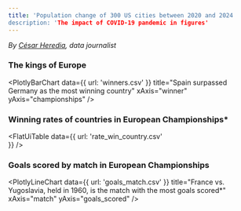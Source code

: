 ```yaml
---
title: 'Population change of 300 US cities between 2020 and 2024
description: 'The impact of COVID-19 pandemic in figures'
---
```


*By [César Heredia](https://x.com/cahered), data journalist*



### The kings of Europe
<PlotlyBarChart
  data={{
    url: 'winners.csv'
  }}
  title="Spain surpassed Germany as the most winning country"
  xAxis="winner"
  yAxis="championships"
/>


### Winning rates of countries in European Championships*
<FlatUiTable
  data={{
    url: 'rate_win_country.csv'    
  }}
/>


### Goals scored by match in European Championships
<PlotlyLineChart
  data={{
    url: 'goals_match.csv'
  }}
  title="France vs. Yugoslavia, held in 1960, is the match with the most goals scored*"
  xAxis="match"
  yAxis="goals_scored"
/>

